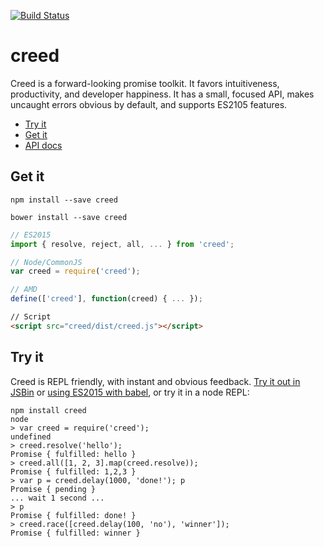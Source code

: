 [![Build Status](https://travis-ci.org/briancavalier/creed.svg?branch=master)](https://travis-ci.org/briancavalier/creed)

# creed

Creed is a forward-looking promise toolkit.  It favors intuitiveness, productivity, and developer happiness. It has a small, focused API, makes uncaught errors obvious by default, and supports ES2105 features.

* [Try it](#try-it)
* [Get it](#get-it)
* [API docs](#api)

## Get it

`npm install --save creed`

`bower install --save creed`

```js
// ES2015
import { resolve, reject, all, ... } from 'creed';
```

```js
// Node/CommonJS
var creed = require('creed');
```

```js
// AMD
define(['creed'], function(creed) { ... });
```

```html
// Script
<script src="creed/dist/creed.js"></script>
```

## Try it

Creed is REPL friendly, with instant and obvious feedback. [Try it out in JSBin](https://jsbin.com/muzoba/edit?js,console) or [using ES2015 with babel](https://jsbin.com/faxene/edit?js,console), or try it in a node REPL:

```
npm install creed
node
> var creed = require('creed');
undefined
> creed.resolve('hello');
Promise { fulfilled: hello }
> creed.all([1, 2, 3].map(creed.resolve));
Promise { fulfilled: 1,2,3 }
> var p = creed.delay(1000, 'done!'); p
Promise { pending }
... wait 1 second ...
> p
Promise { fulfilled: done! }
> creed.race([creed.delay(100, 'no'), 'winner']);
Promise { fulfilled: winner }
```
